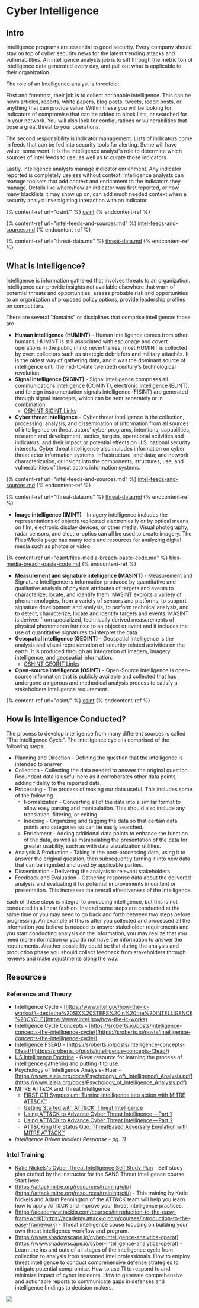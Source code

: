 # Cyber Intelligence

## Intro

Intelligence programs are essential to good security. Every company should stay on top of cyber security news for the latest trending attacks and vulnerabilities. An intelligence analysts job is to sift through the metric ton of intelligence data generated every day, and pull out what is applicable to their organization.

The role of an Intelligence analyst is threefold:

First and foremost, their job is to collect actionable intelligence. This can be news articles, reports, white papers, blog posts, tweets, reddit posts, or anything that can provide value. Within these you will be looking for Indicators of compromise that can be added to block lists, or searched for in your network. You will also look for configurations or vulnerabilities that pose a great threat to your operations.

The second responsibility is indicator management. Lists of indicators come in feeds that can be fed into security tools for alerting. Some will have value, some wont. It is the intelligence analyst's role to determine which sources of intel feeds to use, as well as to curate those indicators.

Lastly, intelligence analysts manage indicator enrichment. Any indicator reported is completely useless without context. Intelligence analysts can manage toolsets that add context and enrichment to the indicators they manage. Details like where/how an indicator was first reported, or how many blacklists it may show up on, can add much needed context when a security analyst investigating interaction with an indicator.

{% content-ref url="osint/" %}
[osint](osint/)
{% endcontent-ref %}

{% content-ref url="intel-feeds-and-sources.md" %}
[intel-feeds-and-sources.md](intel-feeds-and-sources.md)
{% endcontent-ref %}

{% content-ref url="threat-data.md" %}
[threat-data.md](threat-data.md)
{% endcontent-ref %}

## **What is Intelligence?**&#x20;

Intelligence is information gathered that involves threats to an organization. Intelligence can provide insights not available elsewhere that warn of potential threats and opportunities, assess probable risk and opportunities to an organization of proposed policy options, provide leadership profiles on competitors.

There are several “domains” or disciplines that comprise intelligence: those are&#x20;

* **Human intelligence (HUMINT)** - Human intelligence comes from other humans. HUMINT is still associated with espionage and covert operations in the public mind; nevertheless, most HUMINT is collected by overt collectors such as strategic debriefers and military attachés. It is the oldest way of gathering data, and it was the dominant source of intelligence until the mid-to-late twentieth century's technological revolution.
* **Signal intelligence (SIGINT)** - Signal intelligence comprises all communications intelligence (COMINT), electronic intelligence (ELINT), and foreign instrumentation signals intelligence (FISINT) are generated through signal intercepts, which can be sent separately or in combination.
  * [OSHINT SIGINT Links](https://ohshint.gitbook.io/oh-shint-its-a-blog/osint-web-resources/signals-intelligence-sigint)
* **Cyber threat intelligence** - Cyber threat intelligence is the collection, processing, analysis, and dissemination of information from all sources of intelligence on threat actors’ cyber programs, intentions, capabilities, research and development, tactics, targets, operational activities and indicators, and their impact or potential effects on U.S. national security interests. Cyber threat intelligence also includes information on cyber threat actor information systems, infrastructure, and data; and network characterization, or insight into the components, structures, use, and vulnerabilities of threat actors information systems.

{% content-ref url="intel-feeds-and-sources.md" %}
[intel-feeds-and-sources.md](intel-feeds-and-sources.md)
{% endcontent-ref %}

{% content-ref url="threat-data.md" %}
[threat-data.md](threat-data.md)
{% endcontent-ref %}

* **Image intelligence (IMINT)** - Imagery intelligence includes the representations of objects replicated electronically or by optical means on film, electronic display devices, or other media. Visual photography, radar sensors, and electro-optics can all be used to create imagery. The Files/Media page has many tools and resources for analyzing digital media such as photos or video.

{% content-ref url="osint/files-media-breach-paste-code.md" %}
[files-media-breach-paste-code.md](osint/files-media-breach-paste-code.md)
{% endcontent-ref %}

* **Measurement and signature intelligence (MASINT)** - Measurement and Signature Intelligence is information produced by quantitative and qualitative analysis of physical attributes of targets and events to characterize, locate, and identify them. MASINT exploits a variety of phenomenologies, from a variety of sensors and platforms, to support signature development and analysis, to perform technical analysis, and to detect, characterize, locate and identify targets and events. MASINT is derived from specialized, technically derived measurements of physical phenomenon intrinsic to an object or event and it includes the use of quantitative signatures to interpret the data.
* **Geospatial intelligence (GEOINT)** - Geospatial Intelligence is the analysis and visual representation of security-related activities on the earth. It is produced through an integration of imagery, imagery intelligence, and geospatial information.
  * [OSHINT GEOINT Links](https://ohshint.gitbook.io/oh-shint-its-a-blog/osint-web-resources/mapping-and-geo-spatial-intelligence-geoint)
* **Open-source intelligence (OSINT)** - Open-Source Intelligence is open-source information that is publicly available and collected that has undergone a rigorous and methodical analysis process to satisfy a stakeholders intelligence requirement.

{% content-ref url="osint/" %}
[osint](osint/)
{% endcontent-ref %}

## **How is Intelligence Conducted?**&#x20;

The process to develop intelligence from many different sources is called “The Intelligence Cycle”. The intelligence cycle is comprised of the following steps:

* Planning and Direction - Defining the question that the intelligence is intended to answer
* Collection  - Collecting  the data needed to answer the original question. Redundant data is useful here as it corroborates other data points, adding fidelity to the reported data.&#x20;
* Processing - The process of making our data useful. This includes some of the following
  * Normalization - Converting all of the data into a similar format to allow easy parsing and manipulation. This should also include any translation, filtering, or editing.
  * Indexing - Organizing and tagging the data so that certain data points and categories so can be easily searched.
  * Enrichment - Adding additional data points to enhance the function of the data, as well as manipulating the presentation of the data for greater usability, such as with data visualization utilities.
* Analysis & Production - Taking in the post-processing data, using it to answer the original question, then subsequently turning it into new data that can be ingested and used by applicable parties.
* Dissemination - Delivering the analysis to relevant stakeholders
* Feedback and Evaluation - Gathering response data about the delivered analysis and evaluating it for potential improvements in content or presentation. This increases the overall effectiveness of the intelligence.

Each of these steps is integral to producing intelligence, but this is not conducted in a linear fashion. Instead some steps are conducted at the same time or you may need to go back and forth between two steps before progressing. An example of this is after you collected and processed all the information you believe is needed to answer stakeholder requirements and you start conducting analysis on the information, you may realize that you need more information or you do not have the information to answer the requirements. Another possibility could be that during the analysis and production phase you should collect feedback from stakeholders through reviews and make adjustments along the way.

## **Resources**

### **Reference and Theory**

* Intelligence Cycle - [https://www.intel.gov/how-the-ic-works#:\~:text=the%20SIX%20STEPS%20in%20the%20INTELLIGENCE%20CYCLE](https://www.intel.gov/how-the-ic-works)
* Intelligence Cycle Concepts **-** [https://sroberts.io/posts/intelligence-concepts-the-intelligence-cycle/](https://sroberts.io/posts/intelligence-concepts-the-intelligence-cycle/)
* Intelligence F3EAD - [https://sroberts.io/posts/intelligence-concepts-f3ead/](https://sroberts.io/posts/intelligence-concepts-f3ead/)
* [US Intelligence Doctrine](https://www.jcs.mil/Portals/36/Documents/Doctrine/pubs/jp2_0.pdf) - Great resource for learning the process of intelligence gathering and putting it to use.
* Psychology of Intelligence Analysis- Huer - [https://www.ialeia.org/docs/Psychology\_of\_Intelligence\_Analysis.pdf](https://www.ialeia.org/docs/Psychology_of_Intelligence_Analysis.pdf)
* MITRE ATT\&CK and Threat Intelligence
  * [FIRST CTI Symposium: Turning intelligence into action with MITRE ATT\&CK™](https://www.slideshare.net/KatieNickels/first-cti-symposium-turning-intelligence-into-action-with-mitre-attck)
  * [Getting Started with ATT\&CK: Threat Intelligence](https://medium.com/mitre-attack/getting-started-with-attack-cti-4eb205be4b2f)
  * [Using ATT\&CK to Advance Cyber Threat Intelligence — Part 1](https://medium.com/mitre-attack/using-att-ck-to-advance-cyber-threat-intelligence-part-1-c5ad14d59724)
  * [Using ATT\&CK to Advance Cyber Threat Intelligence — Part 2](https://www.mitre.org/capabilities/cybersecurity/overview/cybersecurity-blog/using-attck-to-advance-cyber-threat-0)
  * [ATT\&CKing the Status Quo: ThreatBased Adversary Emulation with MITRE ATT\&CK™](https://www.sans.org/cyber-security-summit/archives/file/summit-archive-1536260992.pdf)
* _Intelligence Driven Incident Response - pg. 11_

### Intel Training

* [Katie Nickels's Cyber Threat Intelligence Self Study Plan](https://medium.com/katies-five-cents/a-cyber-threat-intelligence-self-study-plan-part-1-968b5a8daf9a) - Self study plan crafted by the instructor for the SANS Threat Intelligence course. Start here.
* [https://attack.mitre.org/resources/training/cti/](https://attack.mitre.org/resources/training/cti/) - This training by Katie Nickels and Adam Pennington of the ATT\&CK team will help you learn how to apply ATT\&CK and improve your threat intelligence practices.
* [https://academy.attackiq.com/courses/introduction-to-the-easy-framework](https://academy.attackiq.com/courses/introduction-to-the-easy-framework) - Threat intelligence couse focusing on building your own threat intelligence workflow and program.
* [https://www.shadowscape.io/cyber-intelligence-analytics-operat](https://www.shadowscape.io/cyber-intelligence-analytics-operat) - Learn the ins and outs of all stages of the intelligence cycle from collection to analysis from seasoned intel professionals. How to employ threat intelligence to conduct comprehensive defense strategies to mitigate potential compromise. How to use TI to respond to and minimize impact of cyber incidents. How to generate comprehensive and actionable reports to communicate gaps in defenses and intelligence findings to decision makers.

![](<../.gitbook/assets/image (14).png>)

